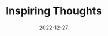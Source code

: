 ---
slug: thought-for-the-day
title: "Inspiring Thoughts"
date: 2022-12-27
excerpt: 'The precious asset of a country is the skill, ingenuity and imagination of its people.'
tags: [Inspiration, Motivation, Quotes, Thoughts]
---